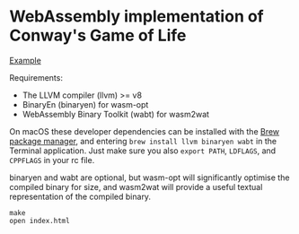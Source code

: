 # WebAssembly implementation of Conway's Game of Life

[Example](https://andyherbert.github.io/gol-wasm/)

Requirements:
 - The LLVM compiler (llvm) >= v8
 - BinaryEn (binaryen) for wasm-opt
 - WebAssembly Binary Toolkit (wabt) for wasm2wat

 On macOS these developer dependencies can be installed with the [Brew package manager](https://brew.sh), and entering `brew install llvm binaryen wabt` in the Terminal application. Just make sure you also `export PATH`, `LDFLAGS`, and `CPPFLAGS` in your rc file.

binaryen and wabt are optional, but wasm-opt will significantly optimise the compiled binary for size, and wasm2wat will provide a useful textual representation of the compiled binary.

    make
    open index.html
